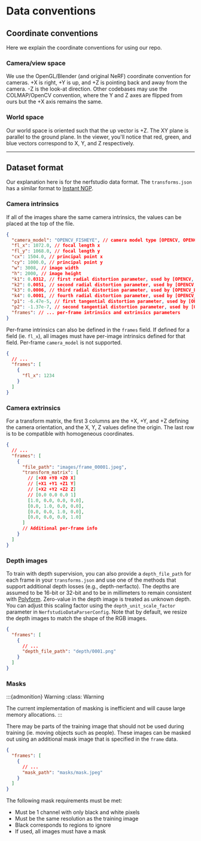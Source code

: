 # Data conventions

## Coordinate conventions

Here we explain the coordinate conventions for using our repo.

### Camera/view space

We use the OpenGL/Blender (and original NeRF) coordinate convention for cameras. +X is right, +Y is up, and +Z is pointing back and away from the camera. -Z is the look-at direction. Other codebases may use the COLMAP/OpenCV convention, where the Y and Z axes are flipped from ours but the +X axis remains the same.

### World space

Our world space is oriented such that the up vector is +Z. The XY plane is parallel to the ground plane. In the viewer, you'll notice that red, green, and blue vectors correspond to X, Y, and Z respectively.

<hr>

## Dataset format

Our explanation here is for the nerfstudio data format. The `transforms.json` has a similar format to [Instant NGP](https://github.com/NVlabs/instant-ngp).

### Camera intrinsics

If all of the images share the same camera intrinsics, the values can be placed at the top of the file.

```json
{
  "camera_model": "OPENCV_FISHEYE", // camera model type [OPENCV, OPENCV_FISHEYE]
  "fl_x": 1072.0, // focal length x
  "fl_y": 1068.0, // focal length y
  "cx": 1504.0, // principal point x
  "cy": 1000.0, // principal point y
  "w": 3008, // image width
  "h": 2000, // image height
  "k1": 0.0312, // first radial distortion parameter, used by [OPENCV, OPENCV_FISHEYE]
  "k2": 0.0051, // second radial distortion parameter, used by [OPENCV, OPENCV_FISHEYE]
  "k3": 0.0006, // third radial distortion parameter, used by [OPENCV_FISHEYE]
  "k4": 0.0001, // fourth radial distortion parameter, used by [OPENCV_FISHEYE]
  "p1": -6.47e-5, // first tangential distortion parameter, used by [OPENCV]
  "p2": -1.37e-7, // second tangential distortion parameter, used by [OPENCV]
  "frames": // ... per-frame intrinsics and extrinsics parameters
}
```

Per-frame intrinsics can also be defined in the `frames` field. If defined for a field (ie. `fl_x`), all images must have per-image intrinsics defined for that field. Per-frame `camera_model` is not supported.

```json
{
  // ...
  "frames": [
    {
      "fl_x": 1234
    }
  ]
}
```

### Camera extrinsics

For a transform matrix, the first 3 columns are the +X, +Y, and +Z defining the camera orientation, and the X, Y, Z values define the origin. The last row is to be compatible with homogeneous coordinates.

```json
{
  // ...
  "frames": [
    {
      "file_path": "images/frame_00001.jpeg",
      "transform_matrix": [
        // [+X0 +Y0 +Z0 X]
        // [+X1 +Y1 +Z1 Y]
        // [+X2 +Y2 +Z2 Z]
        // [0.0 0.0 0.0 1]
        [1.0, 0.0, 0.0, 0.0],
        [0.0, 1.0, 0.0, 0.0],
        [0.0, 0.0, 1.0, 0.0],
        [0.0, 0.0, 0.0, 1.0]
      ]
      // Additional per-frame info
    }
  ]
}
```

### Depth images

To train with depth supervision, you can also provide a `depth_file_path` for each frame in your `transforms.json` and use one of the methods that support additional depth losses (e.g., depth-nerfacto). The depths are assumed to be 16-bit or 32-bit and to be in millimeters to remain consistent with [Polyform](https://github.com/PolyCam/polyform). Zero-value in the depth image is treated as unknown depth. You can adjust this scaling factor using the `depth_unit_scale_factor` parameter in `NerfstudioDataParserConfig`. Note that by default, we resize the depth images to match the shape of the RGB images.

```json
{
  "frames": [
    {
      // ...
      "depth_file_path": "depth/0001.png"
    }
  ]
}
```

### Masks

:::{admonition} Warning
:class: Warning

The current implementation of masking is inefficient and will cause large memory allocations.
:::

There may be parts of the training image that should not be used during training (ie. moving objects such as people). These images can be masked out using an additional mask image that is specified in the `frame` data.

```json
{
  "frames": [
    {
      // ...
      "mask_path": "masks/mask.jpeg"
    }
  ]
}
```

The following mask requirements must be met:

- Must be 1 channel with only black and white pixels
- Must be the same resolution as the training image
- Black corresponds to regions to ignore
- If used, all images must have a mask
